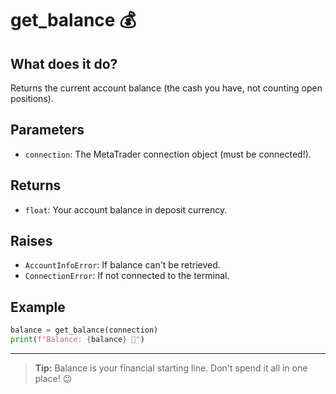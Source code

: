 # get_balance 💰

## What does it do?
Returns the current account balance (the cash you have, not counting open positions).

## Parameters
- `connection`: The MetaTrader connection object (must be connected!).

## Returns
- `float`: Your account balance in deposit currency.

## Raises
- `AccountInfoError`: If balance can't be retrieved.
- `ConnectionError`: If not connected to the terminal.

## Example
```python
balance = get_balance(connection)
print(f"Balance: {balance} 🤑")
```

---

> **Tip:** Balance is your financial starting line. Don't spend it all in one place! 😉
